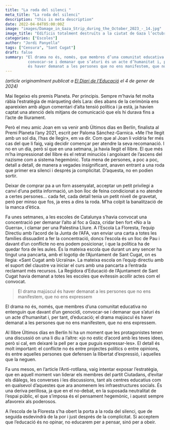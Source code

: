 ```yaml
---
title: "La roda del silenci "
meta_title: "La roda del silenci"
description: "this is meta description"
date: 2022-04-04T05:00:00Z
image: "images/Damage_in_Gaza_Strip_during_the_October_2023_-_14.jpg"
image_title: "Edificis totalment destruïts a la ciutat de Gaza l’octubre del 2023 | Wikimedia Commons"
categories: ["Escoles"]
author: "Jordi Panyella"
tags: ["Censura", "Sant Cugat"]
draft: false
summary: "El drama no és, només, que membres d’una comunitat educativa no entenguin que davant d’un genocidi,
          convocar-se i demanar que s’aturi és un acte d’humanitat i, per tant, d’educació; el drama majúscul
          és haver demanat a les persones que no ens manifestem, que no ens expressem."
---
```


*(article originamlment publicat a [El Diari de l'Educació](https://diarieducacio.cat/la-roda-del-silenci/) el 4 de gener de 2024)*

Mai llegeixo els premis Planeta. Per principis. Sempre m’havia fet molta ràbia l’estratègia de màrqueting dels Lara: dies abans de la cerimònia ens apareixien amb algun comentari d’alta tensió política i ja està, ja havien captat una atenció dels mitjans de comunicació que els hi durava fins a l’acte de lliurament.

Però el meu amic Joan em va venir amb Últimos días en Berlín, finalista al Premi Planeta l’any 2021, escrit per Paloma Sánchez-Garnica. «Me l’he llegit amb un sol dia, l’has de llegir», em va dir. Com que al Joan li voldria fer més cas del que li faig, vaig decidir començar per atendre la seva recomanació. I no en un dia, però sí que en una setmana, ja havia llegit el llibre. El que més m’ha impressionat del llibre és el retrat minuciós i angoixant de l’ascens del nazisme com a sistema hegemònic. Tota mena de persones, a poc a poc, detall a detall, de manera a vegades insignificant, anaven entrant a una roda que primer era silenci i després ja complicitat. D’aquesta, no en podien sortir.

Deixar de comprar pa a un forn assenyalat, acceptar un petit privilegi a canvi d’una petita informació, un bon lloc de feina condicionat a no atendre a certes persones… cada fet, cada detall tenia un petit nivell de gravetat, però per minso que fos, ja eres a dins la roda. M’ha colpit la banalització de la manca d’ètica.

Fa unes setmanes, a les escoles de Catalunya s’havia convocat una concentració per demanar l’alto al foc a Gaza, cridar ben fort «No a la Guerra», i clamar per una Palestina Lliure. A l’Escola La Floresta, l’equip Directiu amb l’acord de la Junta de l’AFA, van enviar una carta a totes les famílies dissuadint a fer la concentració, doncs l’escola és un lloc de Pau i davant d’un conflicte no ens podem posicionar, i que la política ha de quedar fora de les aules. És la mateixa escola que durant un any sencer ha tingut una pancarta, amb el logotip de l’Ajuntament de Sant Cugat, on es llegia: «Sant Cugat amb Ucraïna». La mateixa escola on l’equip directiu amb el suport del claustre va iniciar el curs amb una pancarta a l’entrada reclamant més recursos. La Regidora d’Educació de l’Ajuntament de Sant Cugat havia demanat a totes les escoles que evitessin acollir actes com el convocat.

> El drama majúscul és haver demanat a les persones que no ens manifestem, que no ens expressem

El drama no és, només, que membres d’una comunitat educativa no entenguin que davant d’un genocidi, convocar-se i demanar que s’aturi és un acte d’humanitat i, per tant, d’educació; el drama majúscul és haver demanat a les persones que no ens manifestem, que no ens expressem.

Al llibre Últimos días en Berlín hi ha un moment que les protagonistes tenen una discussió on una li diu a l’altre: «jo no estic d’acord amb les teves idees, però si cal, em deixaré la pell per a que puguis expressar-les». El detall és molt important: el conflicte no és entre projectes polítics o entre opinions, és entre aquelles persones que defensen la llibertat d’expressió, i aquelles que la neguen.

Fa uns mesos, en l’article l’Anti-rotllana, vaig intentar exposar l’estratègia, que en aquell moment van liderar els membres del partit Ciutadans, d’evitar els diàlegs, les converses i les discussions, tant als centres educatius com en qualsevol d’aquestes que ara anomenem les infraestructures socials. És una deriva perillosa, ja que en el no-debat, en la suposada neutralitat de l’espai públic, el que s’imposa és el pensament hegemònic, i aquest sempre afavoreix als poderosos.

A l’escola de la Floresta s’ha obert la porta a la roda del silenci, que de seguida esdevindrà de la por i just després de la complicitat. Si acceptem que l’educació és no opinar, no educarem per a pensar, sinó per a obeir.
